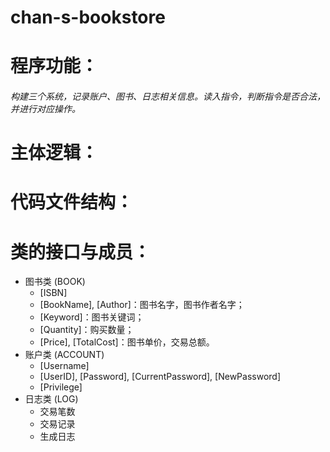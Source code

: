 # chan-s-bookstore
#
# 程序功能：
######        构建三个系统，记录账户、图书、日志相关信息。读入指令，判断指令是否合法，并进行对应操作。
#
# 主体逻辑：
######

#
# 代码文件结构：
#
# 类的接口与成员：
- 图书类 (BOOK)
  - [ISBN]
  - [BookName], [Author]：图书名字，图书作者名字；
  - [Keyword]：图书关键词；
  - [Quantity]：购买数量；
  - [Price], [TotalCost]：图书单价，交易总额。
- 账户类 (ACCOUNT)
  - [Username]
  - [UserID], [Password], [CurrentPassword], [NewPassword]
  - [Privilege]
- 日志类 (LOG)
  - 交易笔数
  - 交易记录
  - 生成日志

